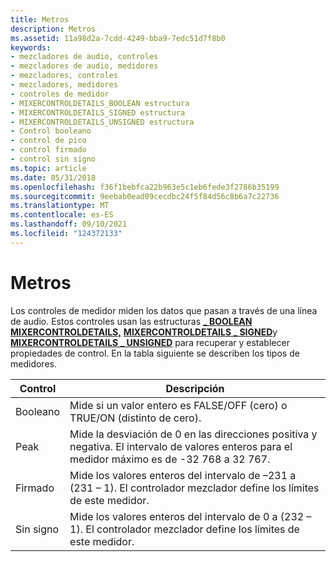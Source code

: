 ```yaml
---
title: Metros
description: Metros
ms.assetid: 11a98d2a-7cdd-4249-bba9-7edc51d7f8b0
keywords:
- mezcladores de audio, controles
- mezcladores de audio, medidores
- mezcladores, controles
- mezcladores, medidores
- controles de medidor
- MIXERCONTROLDETAILS_BOOLEAN estructura
- MIXERCONTROLDETAILS_SIGNED estructura
- MIXERCONTROLDETAILS_UNSIGNED estructura
- Control booleano
- control de pico
- control firmado
- control sin signo
ms.topic: article
ms.date: 05/31/2018
ms.openlocfilehash: f36f1bebfca22b963e5c1eb6fede3f2786b35199
ms.sourcegitcommit: 9eebab0ead09cecdbc24f5f84d56c8b6a7c22736
ms.translationtype: MT
ms.contentlocale: es-ES
ms.lasthandoff: 09/10/2021
ms.locfileid: "124372133"
---
```

# <a name="meters"></a>Metros

Los controles de medidor miden los datos que pasan a través de una línea de audio. Estos controles usan las estructuras [**\_ BOOLEAN MIXERCONTROLDETAILS,**](/previous-versions//dd757295(v=vs.85)) [**MIXERCONTROLDETAILS \_ SIGNED**](/previous-versions//dd757297(v=vs.85))y [**MIXERCONTROLDETAILS \_ UNSIGNED**](/previous-versions//dd757298(v=vs.85)) para recuperar y establecer propiedades de control. En la tabla siguiente se describen los tipos de medidores.



| Control  | Descripción                                                                                                                                            |
|----------|--------------------------------------------------------------------------------------------------------------------------------------------------------|
| Booleano  | Mide si un valor entero es FALSE/OFF (cero) o TRUE/ON (distinto de cero).                                                                            |
| Peak     | Mide la desviación de 0 en las direcciones positiva y negativa. El intervalo de valores enteros para el medidor máximo es de -32 768 a 32 767. |
| Firmado   | Mide los valores enteros del intervalo de –231 a (231 – 1). El controlador mezclador define los límites de este medidor.                                     |
| Sin signo | Mide los valores enteros del intervalo de 0 a (232 – 1). El controlador mezclador define los límites de este medidor.                                        |



 

 

 